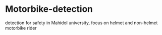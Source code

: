 # Motorbike-detection

detection for safety in Mahidol university, focus on helmet and non-helmet motorbike rider 

